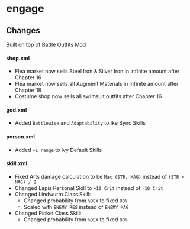 # engage

## Changes

Built on top of Battle Outfits Mod

#### shop.xml

- Flea market now sells Steel Iron & Silver Iron in infinite amount after Chapter 16
- Flea market now sells all Augment Materials in infinite amount after Chapter 18
- Costume shop now sells all swimsuit outfits after Chapter 16

#### god.xml

- Added `Battlewise` and `Adaptability` to Ike Sync Skills

#### person.xml

- Added `+1 range` to Ivy Default Skills

#### skill.xml

- Fixed Arts damage calculation to be `Max (STR, MAG)` instead of `(STR + MAG) / 2`
- Changed Lapis Personal Skill to `+10 Crit` instead of `-10 Crit`
- Changed Lindwurm Class Skill:
    - Changed probability from `%DEX` to fixed `80%`
    - Scaled with `ENEMY RES` instead of `ENEMY MAG`
- Changed Picket Class Skill:
    - Changed probability from `%DEX` to fixed `80%`
